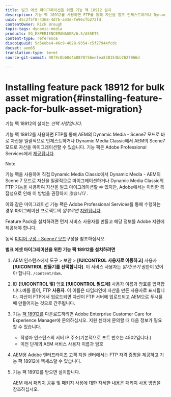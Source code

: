 ```yaml
---
title: 벌크 에셋 마이그레이션을 위한 기능 팩 18912 설치
description: 기능 팩 18912를 사용하면 FTP를 통해 자산을 벌크 인제스트하거나 Dynamic Media Classic에서 AEM의 Dynamic Media로 자산을 마이그레이션할 수 있습니다. 이 선택적 기능 팩은 Adobe 지원을 통해 제공됩니다.
uuid: 45c2f5f8-4368-4d7b-a43e-fe96cfb272fd
contentOwner: Rick Brough
topic-tags: dynamic-media
products: SG_EXPERIENCEMANAGER/6.5/ASSETS
content-type: reference
discoiquuid: 5d5eebe4-46c9-4028-9354-c5f27944fcdc
docset: aem65
translation-type: tm+mt
source-git-commit: 90f9c0b60d4b0878f56eefea838154bb7627066d

---
```



# Installing feature pack 18912 for bulk asset migration{#installing-feature-pack-for-bulk-asset-migration}

기능 팩 18912의 설치는 *선택 사항입니다*.

기능 팩 18912를 사용하면 FTP를 통해 AEM의 Dynamic Media - Scene7 모드로 바로 자산을 일괄적으로 인제스트하거나 Dynamic Media Classic에서 AEM의 Scene7 모드로 자산을 마이그레이션할 수 있습니다. 기능 팩은 Adobe Professional Services에서 [제공됩니다](https://www.adobe.com/experience-cloud/consulting-services.html).

>[!NOTE]
>
>기능 팩을 사용하여 직접 Dynamic Media Classic에서 Dynamic Media - AEM의 Scene 7 모드로 자산을 일괄적으로 마이그레이션하거나 Dynamic Media Classic의 FTP 기능을 사용하여 자산을 벌크 마이그레이션할 수 있지만, Adobe에서는 이러한 복잡성으로 인해 이 방법을 권장하지 *않습니다* .
>
>이와 같은 마이그레이션 기능 팩은 Adobe Professional Services를 통해 수행하는 경우 마이그레이션 프로젝트의 *일부로만* [지원됩니다](https://www.adobe.com/experience-cloud/consulting-services.html).

Feature Pack을 설치하려면 먼저 서비스 사용자를 만들고 해당 정보를 Adobe 지원에 제공해야 합니다.

동적 [미디어 구성 - Scene7 모드](/help/assets/config-dms7.md)구성을 참조하십시오.

**벌크 에셋 마이그레이션을 위한 기능 팩 18912를 설치하려면**

1. AEM 인스턴스에서 도구 > 보안 > **[!UICONTROL 사용자로 이동하고]** 사용자 **[!UICONTROL 만들기를 선택합니다]**. 이 서비스 사용자는 *읽기/쓰기* 권한이 있어야 합니다. `/content/dam.`
1. ID **[!UICONTROL 및]** 암호 **[!UICONTROL 필드에]** 사용자 이름과 암호를 입력합니다.예를 들어, FTP **사용자**. 이 이름은 타임라인에 자산을 만든 사용자로 표시됩니다. 자산이 FTP에서 업로드되면 자산이 FTP 서버에 업로드되고 AEM으로 푸시될 때 만들어지는 것으로 간주됩니다.
1. 기능 [팩 18912를](https://helpx.adobe.com/kr/contact/enterprise-support.ec.html) 다운로드하려면 Adobe Enterprise Customer Care for Experience Manager에 문의하십시오. 지원 센터에 문의할 때 다음 정보가 필요할 수 있습니다.

   * 작성자 인스턴스의 서버 IP 주소(기본적으로 포트 번호는 4502입니다.)
   * 이전 단계의 AEM 서비스 사용자 이름과 암호

1. AEM용 Adobe 엔터프라이즈 고객 지원 센터에서는 FTP 자격 증명을 제공하고 기능 팩 18912에 액세스할 수 있습니다.
1. 기능 팩 18912를 받으면 설치합니다.

   AEM [에서 패키지 공유](/help/sites-administering/package-manager.md) 및 패키지 사용에 대한 자세한 내용은 패키지 사용 방법을 참조하십시오.
